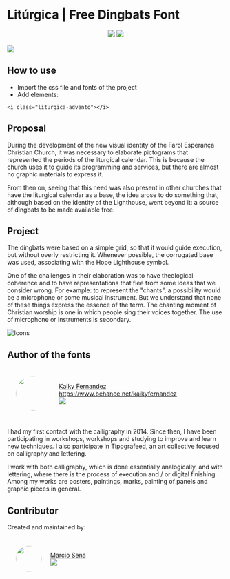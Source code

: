 # Litúrgica | Free Dingbats Font

<div style="text-align: center;">
<img src="https://img.shields.io/badge/License-OFL-GREEN.svg" />
<img src="https://img.shields.io/github/languages/code-size/ofallante/liturgica-font.svg" />
</div>
<br/>
<img src="https://mir-s3-cdn-cf.behance.net/project_modules/fs/20f95577013721.5c84081489070.png"/>

## How to use

- Import the css file and fonts of the project
- Add elements:

```
<i class="liturgica-advento"></i>
```

## Proposal

During the development of the new visual identity of the Farol Esperança Christian Church, it was necessary to elaborate pictograms that represented the periods of the liturgical calendar. This is because the church uses it to guide its programming and services, but there are almost no graphic materials to express it.

From then on, seeing that this need was also present in other churches that have the liturgical calendar as a base, the idea arose to do something that, although based on the identity of the Lighthouse, went beyond it: a source of dingbats to be made available free.

## Project

The dingbats were based on a simple grid, so that it would guide execution, but without overly restricting it. Whenever possible, the corrugated base was used, associating with the Hope Lighthouse symbol.

One of the challenges in their elaboration was to have theological coherence and to have representations that flee from some ideas that we consider wrong. For example: to represent the "chants", a possibility would be a microphone or some musical instrument. But we understand that none of these things express the essence of the term. The chanting moment of Christian worship is one in which people sing their voices together. The use of microphone or instruments is secondary.

![Icons](https://mir-cdn.behance.net/v1/rendition/project_modules/fs/98abdb77013721.5c89bbe0d1289.png)

## Author of the fonts

<div style="display: flex; align-items: center;
margin-bottom: 20px;
padding: 20px; border-radius: 4px;">
<img src="https://pbs.twimg.com/profile_images/1080101396790329344/8c2MW9cu_400x400.jpg" data-canonical-src="https://pbs.twimg.com/profile_images/1080101396790329344/8c2MW9cu_400x400.jpg" height="80" style="border-radius: 50%; margin-right: 20px;"/>

[Kaiky Fernandez](https://www.behance.net/kaikyfernandez)<br/>https://www.behance.net/kaikyfernandez
<br/>
<img src="https://img.shields.io/twitter/follow/soyelfernandez.svg?label=Twitter" />

</div>

I had my first contact with the calligraphy in 2014. Since then, I have been participating in workshops, workshops and studying to improve and learn new techniques. I also participate in Tipografeed, an art collective focused on calligraphy and lettering.

I work with both calligraphy, which is done essentially analogically, and with lettering, where there is the process of execution and / or digital finishing. Among my works are posters, paintings, marks, painting of panels and graphic pieces in general.

## Contributor

Created and maintained by:

<div style="display: flex; align-items: center;
margin-bottom: 20px;
padding: 20px; border-radius: 4px;">
<img src="https://avatars0.githubusercontent.com/u/3450717?s=460&v=4" height="60" style="border-radius: 50%; margin-right: 20px;"/>

[Marcio Sena](https://twitter.com/ofallante)<br/>
<img src="https://img.shields.io/twitter/follow/ofallante.svg?label=Twitter" />

</div>

